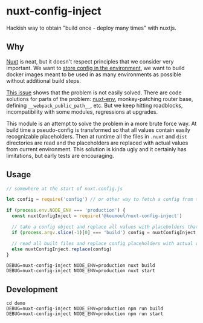 # nuxt-config-inject

Hackish way to obtain "build once - deploy many times" with nuxtjs.

## Why

[Nuxt](https://fr.nuxtjs.org/) is neat, but it doesn't respect principles that we consider very important. We want to [store config in the environment](https://12factor.net/config), we want to build docker images meant to be used in as many environments as possible without additional build steps.

[This issue](https://github.com/nuxt/nuxt.js/issues/5100) shows that the problem is not easily solved. There are code solutions for parts of the problem: [nuxt-env](https://github.com/samtgarson/nuxt-env), monkey-patching router base, defining `__webpack_public_path__`, etc. But we keep hitting roadblocks, incompatibility with some modules, regressions at upgrades.

This module is an attempt to solve the problem in a more brute force way. At build time a pseudo-config is transformed so that all values contain easily recognizable placeholders. Then at runtime all the files in `.nuxt` and `dist` directories are read and the placeholders are replaced with actual values from current environment. This solution is kinda ugly and it certainly has limitations, but early tests are encouraging.

## Usage

```js
// somewhere at the start of nuxt.config.js

let config = require('config') // or other way to fetch a config from the environment

if (process.env.NODE_ENV === 'production') {
  const nuxtConfigInject = require('@koumoul/nuxt-config-inject')

  // take a config object and replace all values with placeholders that will be easy to find in built files afterwards
  if (process.argv.slice(-1)[0] === 'build') config = nuxtConfigInject.prepare(config)

  // read all built files and replace config placeholders with actual values
  else nuxtConfigInject.replace(config)
}
```

```shell
DEBUG=nuxt-config-inject NODE_ENV=production nuxt build
DEBUG=nuxt-config-inject NODE_ENV=production nuxt start
```

## Development

```
cd demo
DEBUG=nuxt-config-inject NODE_ENV=production npm run build
DEBUG=nuxt-config-inject NODE_ENV=production npm run start
```
